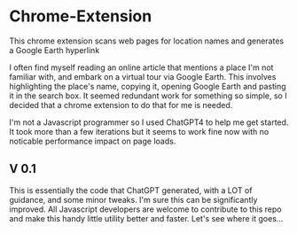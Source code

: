 # Chrome-Extension
This chrome extension scans web pages for location names and generates a Google Earth hyperlink

I often find myself reading an online article that mentions a place I'm not familiar with, and embark on a virtual tour via Google Earth.
This involves highlighting the place's name, copying it, opening Google Earth and pasting it in the search box.
It seemed redundant work for something so simple, so I decided that a chrome extension to do that for me is needed.

I'm not a Javascript programmer so I used ChatGPT4 to help me get started.
It took more than a few iterations but it seems to work fine now with no noticable performance impact on page loads.

V 0.1
-----
This is essentially the code that ChatGPT generated, with a LOT of guidance, and some minor tweaks.
I'm sure this can be significantly improved.
All Javascript developers are welcome to contribute to this repo and make this handy little utility better and faster.
Let's see where it goes...
